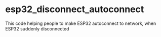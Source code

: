 # esp32_disconnect_autoconnect
This code helping people to make ESP32 autoconnect to network, when ESP32 suddenly disconnected
